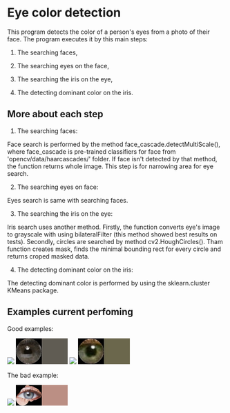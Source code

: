# Eye color detection

This program detects the color of a person's eyes from a photo of their face. The program executes it by this main steps:

1. The searching faces,

2. The searching eyes on the face,

3. The searching the iris on the eye,

4. The detecting dominant color on the iris.


## More about each step

1. The searching faces:

Face search is performed by the method face_cascade.detectMultiScale(), where face_cascade is pre-trained classifiers for face from 'opencv/data/haarcascades/' folder. If face isn't detected by that method, the function returns whole image.
This step is for narrowing area for eye search. 

2. The searching eyes on face:

Eyes search is same with searching faces.

3. The searching the iris on the eye:

Iris search uses another method. Firstly, the function converts eye's image to grayscale with using bilateralFilter (this method showed best results on tests). Secondly, circles are searched by method cv2.HoughCircles(). Tham function creates mask, finds the minimal bounding rect for every circle and returns croped masked data.

4. The detecting dominant color on the iris:

The detecting dominant color is performed by using the sklearn.cluster KMeans package.


## Examples current perfoming

Good examples:

<img src="https://github.com/AleksAllav/detectEyesColor/blob/master/pictures/eyeColors/face1.jpg" width="120">
<img src="https://github.com/AleksAllav/detectEyesColor/blob/master/pictures/eyeColors/face1_eye2_grey_iris0_dominantEyeColor.jpg" width="120">

<img src="https://github.com/AleksAllav/detectEyesColor/blob/master/pictures/eyeColors/face2.jpg" width="120">
<img src="https://github.com/AleksAllav/detectEyesColor/blob/master/pictures/eyeColors/face2_eye2_grey_iris0_dominantEyeColor.jpg" width="120">

The bad example:

<img src="https://github.com/AleksAllav/detectEyesColor/blob/master/pictures/eyeColors/face3.jpg" width="120">
<img src="https://github.com/AleksAllav/detectEyesColor/blob/master/pictures/eyeColors/face3_eye2_grey_iris0_dominantEyeColor.jpg" width="120">


